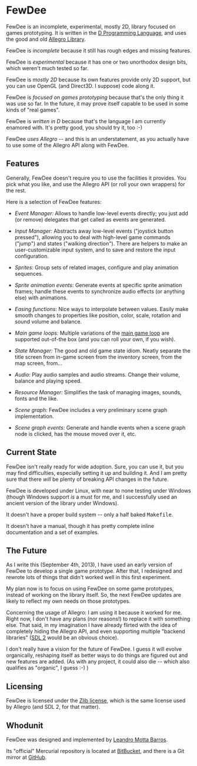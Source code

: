 FewDee
======

FewDee is an incomplete, experimental, mostly 2D, library focused on
games prototyping. It is written in the [D Programming
Language](http://dlang.org), and uses the good and old [Allegro
Library](http://alleg.sourceforge.net).

FewDee is *incomplete* because it still has rough edges and missing
features.

FewDee is *experimental* because it has one or two unorthodox design
bits, which weren't much tested so far.

FewDee is *mostly 2D* because its own features provide only 2D
support, but you can use OpenGL (and Direct3D. I suppose) code along
it.

FewDee is *focused on games prototyping* because that's the only thing it
was use so far. In the future, it may prove itself capable to be used
in some kinds of "real games".

FewDee is *written in D* because that's the language I am currently
enamored with. It's pretty good, you should try it, too :-)

FewDee *uses Allegro* -- and this is an understatement, as you
actually have to use some of the Allegro API along with FewDee.

Features
--------

Generally, FewDee doesn't require you to use the facilities it
provides. You pick what you like, and use the Allegro API (or roll
your own wrappers) for the rest.

Here is a selection of FewDee features:

* *Event Manager:* Allows to handle low-level events directly; you
  just add (or remove) delegates that get called as events are
  generated.

* *Input Manager:* Abstracts away low-level events ("joystick button
  pressed"), allowing you to deal with high-level game commands
  ("jump") and states ("walking direction"). There are helpers to make
  an user-customizable input system, and to save and restore the input
  configuration.

* *Sprites*: Group sets of related images, configure and play
  animation sequences.

* *Sprite animation events*: Generate events at specific sprite
  animation frames; handle these events to synchronize audio effects
  (or anything else) with animations.

* *Easing functions*: Nice ways to interpolate between values. Easily
  make smooth changes to properties like position, color, scale,
  rotation and sound volume and balance.

* *Main game loops:* Multiple variations of the [main game
  loop](http://www.koonsolo.com/news/dewitters-gameloop/) are
  supported out-of-the box (and you can roll your own, if you wish).

* *State Manager:* The good and old game state idiom. Neatly separate
   the title screen from in-game screen from the inventory screen, from
   the map screen, from...

* *Audio:* Play audio samples and audio streams. Change their volume,
  balance and playing speed.

* *Resource Manager:* Simplifies the task of managing images, sounds,
  fonts and the like.

* *Scene graph:* FewDee includes a very preliminary scene graph
  implementation.

* *Scene graph events:* Generate and handle events when a scene graph
  node is clicked, has the mouse moved over it, etc.


Current State
-------------

FewDee isn't really ready for wide adoption. Sure, you can use it, but
you may find difficulties, especially setting it up and building
it. And I am pretty sure that there *will* be plenty of breaking API
changes in the future.

FewDee is developed under Linux, with near to none testing under
Windows (though Windows support *is* a must for me, and I successfully
used an ancient version of the library under Windows).

It doesn't have a proper build system -- only a half baked
<tt>Makefile</tt>.

It doesn't have a manual, though it has pretty complete inline
documentation and a set of examples.


The Future
----------

As I write this (September 4th, 2013), I have used an early version of
FewDee to develop a single game prototype. After that, I redesigned
and rewrote lots of things that didn't worked well in this first
experiment.

My plan now is to focus on using FewDee on some game prototypes,
instead of working on the library itself. So, the next FewDee updates
are likely to reflect my own needs on those prototypes.

Concerning the usage of Allegro: I am using it because it worked for
me. Right now, I don't have any plans (nor reasons!) to replace it
with something else. That said, in my imagination I have already
flirted with the idea of completely hiding the Allegro API, and even
supporting multiple "backend libraries" ([SDL
2](http://www.libsdl.org) would be an obvious choice).

I don't really have a vision for the future of FewDee. I guess it will
evolve organically, reshaping itself as better ways to do things are
figured out and new features are added. (As with any project, it could
also die -- which also qualifies as "organic", I guess :-) )


Licensing
---------

FewDee is licensed under the [Zlib
license](http://opensource.org/licenses/zlib-license), which is the
same license used by Allegro (and SDL 2, for that matter).


Whodunit
--------

FewDee was designed and implemented by [Leandro Motta
Barros](http://www.stackedboxes.org/~lmb).

Its "official" Mercurial repository is located at
[BitBucket](https://bitbucket.org/lmb/fewdee), and there is a Git
mirror at [GitHub](https://github.com/lmbarros/FewDee).
